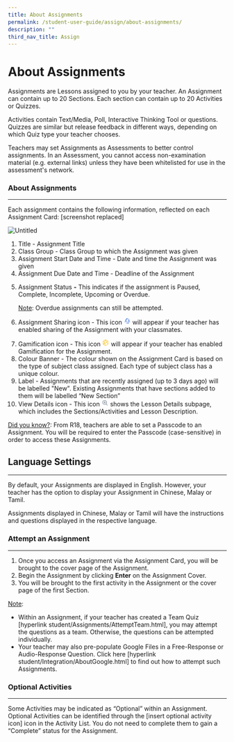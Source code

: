 ```yaml
---
title: About Assignments
permalink: /student-user-guide/assign/about-assignments/
description: ""
third_nav_title: Assign
---
```

<h1 id="about-assignments">About Assignments</h1>
<p>Assignments are Lessons assigned to you by your teacher. An Assignment can contain up to 20 Sections. Each section can contain up to 20 Activities or Quizzes. </p>
<p>Activities contain Text/Media, Poll, Interactive Thinking Tool or questions. Quizzes are similar but release feedback in different ways, depending on which Quiz type your teacher chooses.</p>
<p>Teachers may set Assignments as Assessments to better control assignments. In an Assessment, you cannot access non-examination material (e.g. external links) unless they have been whitelisted for use in the assessment's network. </p>
<h3 id="about-assignments">About Assignments</h3>
<hr>
<p>Each assignment contains the following information, reflected on each Assignment Card: [screenshot replaced]</p>
<p><img alt="Untitled" src="https://s3-us-west-2.amazonaws.com/secure.notion-static.com/20e5a442-7109-4bb1-8aca-e8113eae3d05/Untitled.png"></p>
<ol>
<li>Title - Assignment Title</li>
<li>Class Group - Class Group to which the Assignment was given</li>
<li>Assignment Start Date and Time - Date and time the Assignment was given</li>
<li>Assignment Due Date and Time - Deadline of the Assignment</li>
<li><p>Assignment Status <strong>-</strong> This indicates if the assignment is Paused, Complete, Incomplete, Upcoming or Overdue. </p>
	<p> <u>Note</u>: Overdue assignments can still be attempted.</p>
</li>
<li><p>Assignment Sharing icon - This icon <img style="width:1rem; display: inline;" src="/images/Icons/SharingEnabled.svg"> will appear if your teacher has enabled sharing of the Assignment with your classmates.</p>
</li>
<li>Gamification icon - This icon <img style="width:1rem; display: inline;" src="/images/Icons/Game.svg"> will appear if your teacher has enabled Gamification for the Assignment. </li>
<li>Colour Banner - The colour shown on the Assignment Card is based on the type of subject class assigned. Each type of subject class has a unique colour.</li>
<li>Label - Assignments that are recently assigned (up to 3 days ago) will be labelled "New". Existing Assignments that have sections added to them will be labelled “New Section”</li>
<li>View Details icon - This icon <img style="width:1rem; display: inline;" src="/images/Icons/ViewDetails.svg"> shows the Lesson Details subpage, which includes the Sections/Activities and Lesson Description.</li>
</ol>
<p><u>Did you know?</u>: From R18, teachers are able to set a Passcode to an Assignment. You will be required to enter the Passcode (case-sensitive) in order to access these Assignments.</p>
<h2 id="language-settings">Language Settings</h2>
<hr>
<p>By default, your Assignments are displayed in English. However, your teacher has the option to display your Assignment in Chinese, Malay or Tamil.</p>
<p>Assignments displayed in Chinese, Malay or Tamil will have the instructions and questions displayed in the respective language.</p>
<h3 id="attempt-an-assignment">Attempt an Assignment</h3>
<hr>
<ol>
<li>Once you access an Assignment via the Assignment Card, you will be brought to the cover page of the Assignment.</li>
<li>Begin the Assignment by clicking <strong>Enter</strong> on the Assignment Cover.</li>
<li>You will be brought to the first activity in the Assignment or the cover page of the first Section.</li>
</ol>
<p><u>Note</u>: </p>
<ul>
<li>Within an Assignment, if your teacher has created a Team Quiz [hyperlink student/Assignments/AttemptTeam.html], you may attempt the questions as a team. Otherwise, the questions can be attempted individually.</li>
<li>Your teacher may also pre-populate Google Files in a Free-Response or Audio-Response Question. Click here [hyperlink student/Integration/AboutGoogle.html] to find out how to attempt such Assignments.</li>
</ul>
<h3 id="optional-activities">Optional Activities</h3>
<hr>
<p>Some Activities may be indicated as “Optional” within an Assignment. Optional Activities can be identified through the [insert optional activity icon] icon in the Activity List. You do not need to complete them to gain a “Complete” status for the Assignment.</p>